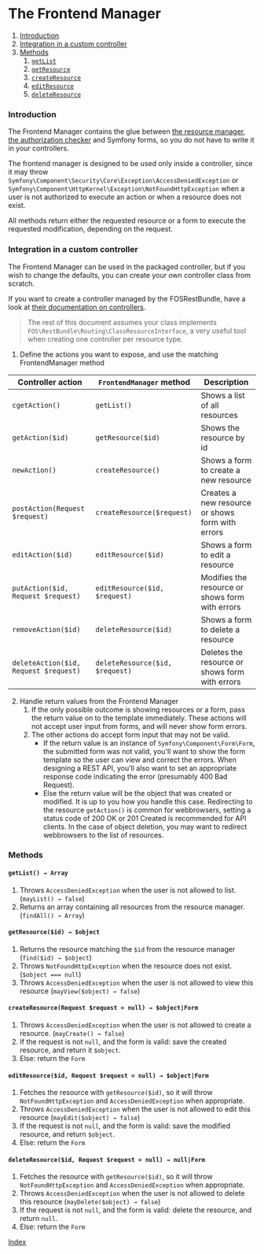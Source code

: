 The Frontend Manager
====================

1. [Introduction](#introduction)
2. [Integration in a custom controller](#integration-in-a-custom-controller)
3. [Methods](#methods)
    1. [`getList`](#getlist--array)
    2. [`getResource`](#getresourceid--object)
    3. [`createResource`](#createresourcerequest-request--null--objectform)
    4. [`editResource`](#editresourceid-request-request--null--objectform)
    5. [`deleteResource`](#deleteresourceid-request-request--null--nullform)

### Introduction

The Frontend Manager contains the glue between [the resource manager](./2-resource_manager.md), [the authorization checker](./3-authorization_checker.md) and Symfony forms, so you do not have to write it in your controllers.

The frontend manager is designed to be used only inside a controller, since it may throw  `Symfony\Component\Security\Core\Exception\AccessDeniedException` or `Symfony\Component\HttpKernel\Exception\NotFoundHttpException` when a user is not authorized to execute an action or when a resource does not exist.

All methods return either the requested resource or a form to execute the requested modification, depending on the request.

### Integration in a custom controller

The Frontend Manager can be used in the packaged controller, but if you wish to change the defaults, you can create your own controller class from scratch.

If you want to create a controller managed by the FOSRestBundle, have a look at [their documentation on controllers]().

> The rest of this document assumes your class implements `FOS\RestBundle\Routing\ClassResourceInterface`, a very useful tool when creating one controller per resource type.

1. Define the actions you want to expose, and use the matching FrontendManager method

  | Controller action                     | `FrontendManager` method               | Description                                      |
  | ------------------------------------- | -------------------------------------- | ------------------------------------------------ |
  | `cgetAction()`                        | `getList()`                            | Shows a list of all resources                    |
  | `getAction($id)`                      | `getResource($id)`                     | Shows the resource by id                         |
  | `newAction()`                         | `createResource()`                     | Shows a form to create a new resource            |
  | `postAction(Request $request)`        | `createResource($request)`             | Creates a new resource or shows form with errors |
  | `editAction($id)`                     | `editResource($id)`                    | Shows a form to edit a resource                  |
  | `putAction($id, Request $request)`    | `editResource($id, $request)`          | Modifies the resource or shows form with errors  |
  | `removeAction($id)`                   | `deleteResource($id)`                  | Shows a form to delete a resource                |
  | `deleteAction($id, Request $request)` | `deleteResource($id, $request)`        | Deletes the resource or shows form with errors   |

2. Handle return values from the Frontend Manager
   1. If the only possible outcome is showing resources or a form, pass the return value on to the template immediately.
      These actions will not accept user input from forms, and will never show form errors.
   2. The other actions do accept form input that may not be valid.
      - If the return value is an instance of `Symfony\Component\Form\Form`, the submitted form was not valid, you'll want to show the form template so the user can view and correct the errors. When designing a REST API, you'll also want to set an appropriate response code indicating the error (presumably 400 Bad Request).
      - Else the return value will be the object that was created or modified. It is up to you how you handle this case. Redirecting to the resource `getAction()` is common for webbrowsers, setting a status code of 200 OK or 201 Created is recommended for API clients.
        In the case of object deletion, you may want to redirect webbrowsers to the list of resources.

### Methods

#### `getList() → Array`

1. Throws `AccessDeniedException` when the user is not allowed to list. (`mayList() → false`)
2. Returns an array containing all resources from the resource manager. (`findAll() → Array`)

#### `getResource($id) → $object`

1. Returns the resource matching the `$id` from the resource manager (`find($id) → $object`)
2. Throws `NotFoundHttpException` when the resource does not exist. (`$object === null`)
3. Throws `AccessDeniedException` when the user is not allowed to view this resource (`mayView($object) → false`)

#### `createResource(Request $request = null) → $object|Form`

1. Throws `AccessDeniedException` when the user is not allowed to create a resource. (`mayCreate() → false`)
2. If the request is not `null`, and the form is valid: save the created resource, and return it `$object`.
3. Else: return the `Form`

#### `editResource($id, Request $request = null) → $object|Form`

1. Fetches the resource with `getResource($id)`, so it will throw `NotFoundHttpException` and `AccessDeniedException` when appropriate.
2. Throws `AccessDeniedException` when the user is not allowed to edit this resource (`mayEdit($object) → false`)
3. If the request is not `null`, and the form is valid: save the modified resource, and return `$object`.
4. Else: return the `Form`

#### `deleteResource($id, Request $request = null) → null|Form`

1. Fetches the resource with `getResource($id)`, so it will throw `NotFoundHttpException` and `AccessDeniedException` when appropriate.
2. Throws `AccessDeniedException` when the user is not allowed to delete this resource (`mayDelete($object) → false`)
3. If the request is not `null`, and the form is valid: delete the resource, and return `null`.
4. Else: return the `Form`

[Index](index.md)
